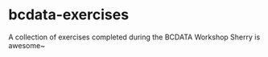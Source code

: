 # bcdata-exercises
A collection of exercises completed during the BCDATA Workshop
Sherry is awesome~

